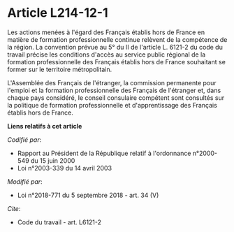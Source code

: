 # Article L214-12-1

Les actions menées à l'égard des Français établis hors de France en matière de formation professionnelle continue relèvent de
la compétence de la région. La convention prévue au 5° du II de l'article L. 6121-2 du code du travail précise les conditions
d'accès au service public régional de la formation professionnelle des Français établis hors de France souhaitant se former
sur le territoire métropolitain.

L'Assemblée des Français de l'étranger, la commission permanente pour l'emploi et la formation professionnelle des Français
de l'étranger et, dans chaque pays considéré, le conseil consulaire compétent sont consultés sur la politique de formation
professionnelle et d'apprentissage des Français établis hors de France.

**Liens relatifs à cet article**

_Codifié par_:

  - Rapport au Président de la République relatif à l'ordonnance n°2000-549 du 15 juin 2000
  - Loi n°2003-339 du 14 avril 2003

_Modifié par_:

  - Loi n°2018-771 du 5 septembre 2018 - art. 34 (V)

_Cite_:

  - Code du travail - art. L6121-2
